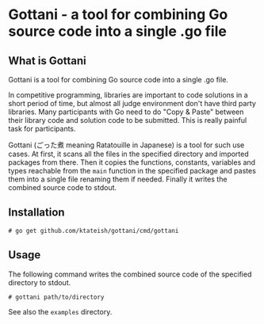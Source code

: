 # Gottani - a tool for combining Go source code into a single .go file

## What is Gottani

Gottani is a tool for combining Go source code into a single .go file.

In competitive programming,  libraries are important to code solutions in a short
period of time, but almost all judge environment don't have third party libraries.
Many participants with Go need to do "Copy & Paste" between their library code
and solution code to be submitted.  This is really painful task for participants.

Gottani (ごった煮 meaning Ratatouille in Japanese) is a tool for such use cases.
At first, it scans all the files in the specified directory and imported
packages from there.  Then it copies the functions, constants, variables
and types reachable from the `main` function in the specified package and pastes
them into a single file renaming them if needed.  Finally it writes the combined
source code to stdout.

## Installation

```shell
# go get github.com/ktateish/gottani/cmd/gottani
```

## Usage


The following command writes the combined source code of the specified directory
to stdout.

```shell
# gottani path/to/directory
```

See also the `examples` directory.
